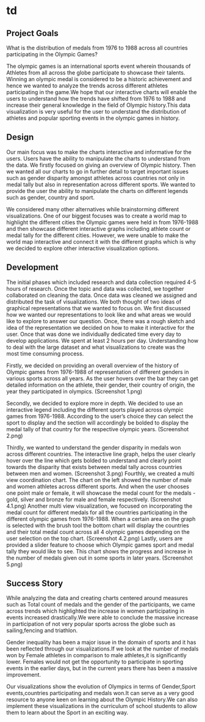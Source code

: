 # td

## Project Goals

What is the distribution of medals from 1976 to 1988 across all countries participating in the Olympic Games?

The olympic games is an international sports event wherein thousands of Athletes from all across the globe participate to showcase their talents. Winning an olympic medal is considered to be a historic achievement and hence we wanted to analyze the trends across different athletes participating in the game.We hope that our interactive charts will enable the users to understand how the trends have shifted from 1976 to 1988 and increase their general knowledge in the field of Olympic history.This data visualization is very useful for the user to understand the distribution of athletes and popular sporting events in the olympic games in history. 


## Design

Our main focus was to make the charts interactive and informative for the users. Users have the ability to manipulate the charts to understand from the data. We firstly focused on giving an overview of Olympic history. Then we wanted all our charts to go in further detail to target important issues such as gender disparity amongst athletes across countries not only in medal tally but also in representation across different sports. We wanted to provide the user the ability to manipulate the charts on different legends such as gender, country and sport. 

We considered many other alternatives while brainstorming different visualizations. One of our biggest focuses was to create a world map to highlight the different cities the Olympic games were held in from 1976-1988 and then showcase different interactive graphs including athlete count or medal tally for the different cities. However, we were unable to make the world map interactive and connect it with the different graphs which is why we decided to explore other interactive visualization options. 

## Development

The initial phases which included research and data collection required 4-5 hours of research. Once the topic and data was collected, we together collaborated on cleaning the data. Once data was cleaned we assigned and distributed the task of visualizations. We both thought of two ideas of graphical representations that we wanted to focus on. We first discussed how we wanted our representations to look like and what areas we would like to explore to answer our question. Once, there was a rough sketch and idea of the representation we decided on how to make it interactive for the user. Once that was done we individually dedicated time every day to develop applications. We spent at least 2 hours per day. Understanding how to deal with the large dataset and what visualizations to create was the most time consuming process. 

Firstly, we decided on providing an overall overview of the history of Olympic games from 1976-1988 of representation of different genders in various sports across all years. As the user hovers over the bar they can get detailed information on the athlete, their gender, their country of origin, the year they participated in olympics.
(Screenshot 1.png)

Secondly, we decided to explore more in depth. We decided to use an interactive legend including the different sports played across olympic games from 1976-1988. According to the user’s choice they can select the sport to display and the section will accordingly be bolded to display the medal tally of that country for the respective olympic years. 
(Screenshot 2.png)

Thirdly, we wanted to understand the gender disparity in medals won across different countries. The interactive line graph, helps the user clearly hover over the line which gets bolded to understand and clearly point towards the disparity that exists between medal tally across countries between men and women. 
(Screenshot 3.png)
Fourthly, we created a multi view coordination chart. The chart on the left showed the number of male and women athletes across different sports. And when the user chooses one point male or female, it will showcase the medal count for the medals - gold, silver and bronze for male and female respectively. 
(Screenshot 4.1.png)
Another multi view visualization, we focused on incorporating the medal count for different medals for all the countries participating in the different olympic games from 1976-1988. When a certain area on the graph is selected with the brush tool the bottom chart will display the countries and their total medal count across all 4 olympic games depending on the user selection on the top chart.
(Screenshot 4.2.png)
Lastly, users are provided a slider feature to choose which Olympic games sport and medal tally they would like to see. This chart shows the progress and increase in the number of medals given out in some sports in later years.
(Screenshot 5.png)

## Success Story

While analyzing the data and creating charts centered around measures such as Total count of medals and the gender of the participants, we came across trends which highlighted the increase in women participating in events increased drastically.We were able to conclude the massive increase in participation of not very popular sports across the globe such as sailing,fencing and triathlon.

Gender inequality has been a major issue in the domain of sports and it has been reflected through our visualizations.If we look at the number of medals won by Female athletes in comparison to male athletes,it is significantly lower. Females would not get the opportunity to participate in sporting events in the earlier days, but in the current years there has been a massive improvement.

Our visualizations show the evolution of Olympics in terms of Gender,Sport events,countries participating and medals won.It can serve as a very good resource to anyone keen on learning about the Olympic History.We can also implement these visualizations in the curriculum of school students to allow them to learn about the Sport in an exciting way.


